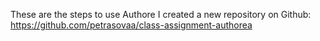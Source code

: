 These are the steps to use Authore
I created a new repository on Github:
https://github.com/petrasovaa/class-assignment-authorea
